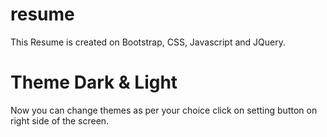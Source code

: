 # resume

This Resume is created on Bootstrap, CSS, Javascript and JQuery.

# Theme Dark & Light

Now you can change themes as per your choice click on setting button on right side of the screen.
